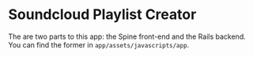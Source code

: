 # Soundcloud Playlist Creator

The are two parts to this app: the Spine front-end and the Rails backend. You can find the former in `app/assets/javascripts/app`.